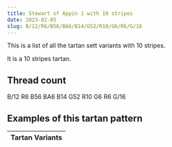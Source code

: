 ```yaml
---
title: Stewart of Appin 1 with 10 stripes
date: 2023-02-05
slug: B/12/R6/B56/BA6/B14/G52/R10/G6/R6/G/16
---
```

This is a list of all the tartan sett variants with 10 stripes.

It is a 10 stripes tartan.


## Thread count
B/12 R6 B56 BA6 B14 G52 R10 G6 R6 G/16

## Examples of this tartan pattern

| Tartan Variants |
|---------------|
